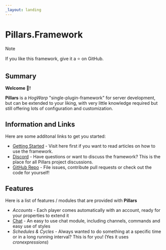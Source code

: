 ```yaml
---
_layout: landing
---
```

<div class="article">

# Pillars.Framework

> [!NOTE]
> If you like this framework, give it a ⭐ on GitHub.

## Summary

**Welcome 👋!**

**Pillars** is a _HogWarp_ "single-plugin-framework" for server development, but can be extended to your liking, with very little knowledge required but still offering lots of configuration and customization.

## Information and Links

Here are some additonal links to get you started:

- [Getting Started](articles/guides/getting-started.md) - Visit here first if you want to read articles on how to use the framework.
- [Discord](https://discord.gg/X2D7Tk75pZ) - Have questions or want to discuss the framework? This is the place for all Pillars project discussions.
- [GitHub Repo](https://github.com/pillars-framework/pillars) - File issues, contribute pull requests or check out the code for yourself!

## Features

Here is a list of features / modules that are provided with **Pillars**

* _Accounts_ - Each player comes automatically with an account, ready for your properties to extend it
* [Chat](/docs/articles/modules/chat.md) - An easy to use chat module, including channels, commands and easy use of styles
* _Schedules & Cycles_ - Always wanted to do something at a specific time or in a long running interval? This is for you! (Yes it uses _cronexpressions_)

</div>
